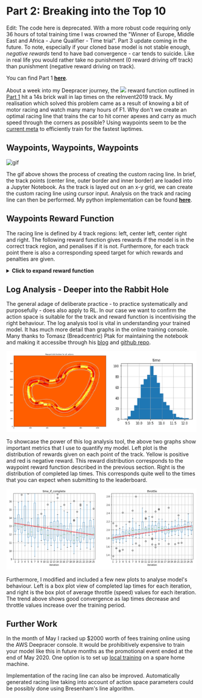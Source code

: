 # Part 2: Breaking into the Top 10

Edit: The code here is deprecated. With a more robust code requiring only 36 hours of total training time I was crowned the "Winner of Europe, Middle East and Africa - June Qualifier - Time trial". Part 3 update coming in the future. To note, especially if your cloned base model is not stable enough, _negative rewards_ tend to have bad convergence - car tends to suicide. Like in real life you would rather take no punishment (0 reward driving off track) than punishment (negative reward driving on track). 

You can find Part 1 __[here](https://mickqg.github.io/DeepracerBlog/)__.

About a week into my Deepracer journey, the <img src="https://render.githubusercontent.com/render/math?math=(Progress/Steps)*Speed"> reward function outlined in [Part 1](https://mickqg.github.io/DeepracerBlog/) hit a 14s brick wall in lap times on the reInvent2019 track. My realisation which solved this problem came as a result of knowing a bit of motor racing and watch many many hours of F1. Why don't we create an optimal racing line that trains the car to hit corner apexes and carry as much speed through the corners as possible? Using waypoints seem to be the [current meta](https://youtu.be/Ao6Ppdz-F1I?t=131) to efficiently train for the fastest laptimes.

## Waypoints, Waypoints, Waypoints
![gif](Assets/Gif_large.gif) 

The gif above shows the process of creating the custom racing line. In brief, the track points (center line, outer border and inner border) are loaded into a Jupyter Notebook. As the track is layed out on an x-y grid, we can create the custom racing line using cursor input. Analysis on the track and racing line can then be performed. My python implementation can be found __[here](https://github.com/MickQG/deepracer-analysis/blob/master/Track_Analysis_Blog.ipynb)__.

## Waypoints Reward Function

The racing line is defined by 4 track regions: left, center left, center right and right. The following reward function gives rewards if the model is in the correct track region, and penalises if it is not. Furthermore, for each track point there is also a corresponding speed target for which rewards and penalties are given.

<details>
  <summary><strong>Click to expand reward function</strong></summary>
    
```python
# Racing line using Waypoints
def reward_function(params):
    left = [8,9,10,11,12,13,14,15,
           34,35,36,37,38,39,40,41,42,43,44,45,46,47,48,49,50,51,52,53,54,55,56,
           57,58,59,60,61,62,63,64,65,66,67,68,69,
           85,86,87,88,89,90,91,92,
           139,140,141,142,143,144,145,146,147,148,149,150,151]
    centerleft = [1,2,3,4,5,6,7,
                 16,17,18,
                 31,32,33,
                 70,71,72,73,74,75,76,77,78,79,80,81,82,83,84,
                 93,94,95,96,97,98,99,100,101,102,103,104,105,
                 106,107,108,109,110,111,112,113,114,115,116,
                 137,138,
                 152,153,154]
    centerright = [19,20,21,22,23,
                  26,27,28,29,30,
                  117,118,119,
                  133,134,135,136]
    right = [24,25,
            120,121,122,123,124,125,126,127,128,129,130,131,132]
    
    fast = [2,3,4,
             14,15,16,17,18,19,20,21,22,23,24,25,26,27,28,29,30,31,32,33,
             47,48,49,50,51,52,53,54,55,56,57,58,59,60,61,62,63,64,65,66,67,
             68,69,70,71,72,73,74,75,76,77,78,79,80,
             96,97,98,99,100,101,102,103,104,105,106,107,
             110,111,112,113,114,115,116,117,118,
             123,124,125,126,127,128,129,130,131,132,133,134,135,136,137,138,
             152,153,154]
    medium = [1,5,6,7,8,9,10,11,12,13,
              34,35,36,37,38,39,40,41,42,43,44,45,46,
              81,82,83,
              86,87,88,89,90,91,92,93,94,95,
              108,109,
              119,120,121,122,
              141,142,143,144,145,146,147,148,149,150,151]
    slow = [84,85,139,140]

    closest = params['closest_waypoints']
    nextwaypoint = max(closest[0], closest[1])

    if params['all_wheels_on_track'] == True:
        if (nextwaypoint in centerleft):
            if (params['distance_from_center']/params['track_width'])<=0.25 and 
               (params['is_left_of_center']):
                reward = 14
            elif (params['distance_from_center']/params['track_width'])<=0.25 and 
                 (not params['is_left_of_center']):
                reward = 0
            else:
                reward = -7
                
        elif (nextwaypoint in centerright):
            if (params['distance_from_center']/params['track_width'])<=0.25 and 
               (not params['is_left_of_center']):
                reward = 14
            elif (params['distance_from_center']/params['track_width'])<=0.25 and
                 (params['is_left_of_center']):
                reward = 0
            else:
                reward = -7

        elif (nextwaypoint in left):
            if (params['is_left_of_center']) and 
               (params['distance_from_center']/params['track_width'])>0.25 and
               (params['distance_from_center']/params['track_width'])<0.48:
                reward = 14
            else:
                reward = -7
        elif (nextwaypoint in right):
            if (not params['is_left_of_center']) and
               (params['distance_from_center']/params['track_width'])>0.25 and
               (params['distance_from_center']/params['track_width'])<0.48:
                reward = 14
            else:
                reward = -7

        if nextwaypoint in fast:
            if params['speed'] == 3:
                reward += 14
            else:
                reward -= (5-params['speed'])**2
        elif nextwaypoint in medium:
            if params['speed'] == 2:
                reward += 14
            else:
                reward -= 7
        elif nextwaypoint in slow:
            if params['speed'] == 1:
                reward += 14
            else:
                reward -= (2+params['speed'])**2
                
    else:
        reward = 0.001
    
    return float(reward)
```
</details>
    
## Log Analysis - Deeper into the Rabbit Hole

The general adage of deliberate practice - to practice systematically and purposefully - does also apply to RL. In our case we want to confirm the action space is suitable for the track and reward function is incentivising the right behaviour. The log analysis tool is vital in understanding your trained model. It has much more detail than graphs in the online training console. Many thanks to Tomasz (Breadcentric) Ptak for maintaining the notebook and making it accessibe through his [blog](https://blog.deepracing.io/2020/03/30/introducing-aws-deepracer-log-analysis/) and [github repo](https://github.com/aws-deepracer-community/deepracer-analysis).

![Logplot1](Assets/log_combined.png)

To showcase the power of this log analysis tool, the above two graphs show important metrics that I use to quantify my model. Left plot is the distribution of rewards given on each point of the track. Yellow is positive and red is negative reward. This reward distribution corresponds to the waypoint reward function described in the previous section. Right is the distribution of completed lap times. This corresponds quite well to the times that you can expect when submitting to the leaderboard.

![Logplot2](Assets/log4-line.png)

Furthermore, I modified and included a few new plots to analyse model's behaviour. Left is a box plot view of completed lap times for each iteration, and right is the box plot of average throttle (speed) values for each iteration. The trend above shows good convergence as lap times decrease and throttle values increase over the training period.

## Further Work

In the month of May I racked up \$2000 worth of fees training online using the AWS Deepracer console. It would be prohibitively expensive to train your model like this in future months as the promotional event ended at the end of May 2020. One option is to set up [local training](https://wiki.deepracing.io/Local_Training) on a spare home machine.

Implementation of the racing line can also be improved. Automatically generated racing line taking into account of action space parameters could be possibly done using Bresenham's line algorithm.
